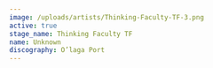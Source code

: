```yaml
---
image: /uploads/artists/Thinking-Faculty-TF-3.png
active: true
stage_name: Thinking Faculty TF
name: Unknown
discography: O’laga Port
---
```

